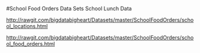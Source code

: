 #School Food Orders Data Sets
School Lunch Data

http://rawgit.com/bigdatabigheart/Datasets/master/SchoolFoodOrders/school_locations.html


http://rawgit.com/bigdatabigheart/Datasets/master/SchoolFoodOrders/school_food_orders.html